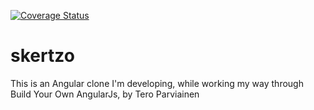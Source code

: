 [![Coverage Status](https://coveralls.io/repos/gabrielkunkel/skertzo/badge.svg?branch=master&service=github)](https://coveralls.io/github/gabrielkunkel/skertzo?branch=master)

# skertzo
This is an Angular clone I'm developing, while working my way through Build Your Own AngularJs, by Tero Parviainen
